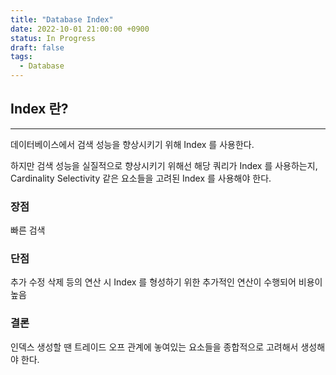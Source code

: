 ```yaml
---
title: "Database Index"
date: 2022-10-01 21:00:00 +0900
status: In Progress
draft: false
tags:
  - Database
---
```

## Index 란?
---
데이터베이스에서 검색 성능을 향상시키기 위해 Index 를 사용한다.

하지만 검색 성능을 실질적으로 향상시키기 위해선 해당 쿼리가 Index 를 사용하는지, Cardinality Selectivity 같은 요소들을 고려된 Index 를 사용해야 한다.

### 장점

빠른 검색

### 단점

추가 수정 삭제 등의 연산 시 Index 를 형성하기 위한 추가적인 연산이 수행되어 비용이 높음

### 결론

인덱스 생성할 땐 트레이드 오프 관계에 놓여있는 요소들을 종합적으로 고려해서 생성해야 한다.
